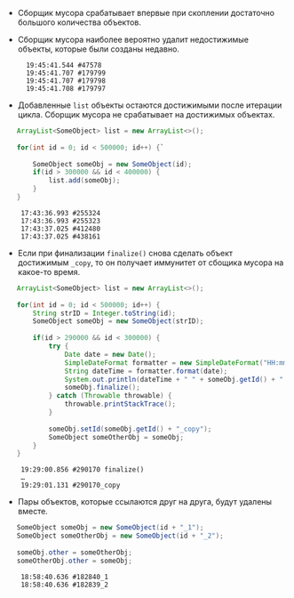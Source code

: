 
* Сборщик мусора срабатывает впервые при скоплении достаточно большого количества объектов. 

* Сборщик мусора наиболее вероятно удалит недостижимые объекты, которые были созданы недавно. 
    
        19:45:41.544 #47578
        19:45:41.707 #179799
        19:45:41.707 #179798
        19:45:41.708 #179797


* Добавленные `list` объекты остаются достижимыми после итерации цикла. Сборщик мусора не срабатывает на достижимых объектах.

 ```java   
    ArrayList<SomeObject> list = new ArrayList<>();
    
    for(int id = 0; id < 500000; id++) {`
    
        SomeObject someObj = new SomeObject(id);
        if(id > 300000 && id < 400000) {
            list.add(someObj);
        }
    }
```

        17:43:36.993 #255324
        17:43:36.993 #255323
        17:43:37.025 #412480
        17:43:37.025 #438161
    
* Eсли при финализации `finalize()` снова сделать объект достижимым `_copy`, то он получает иммунитет от сбощика мусора на какое-то время.




 ```java  
    ArrayList<SomeObject> list = new ArrayList<>();
    
    for(int id = 0; id < 500000; id++) {
        String strID = Integer.toString(id);
        SomeObject someObj = new SomeObject(strID);
    
        if(id > 290000 && id < 300000) {
            try {
                Date date = new Date();
                SimpleDateFormat formatter = new SimpleDateFormat("HH:mm:ss.SSS");
                String dateTime = formatter.format(date);
                System.out.println(dateTime + " " + someObj.getId() + " finalize()");
                someObj.finalize();
            } catch (Throwable throwable) {
                throwable.printStackTrace();
            }
    
            someObj.setId(someObj.getId() + "_copy");
            SomeObject someOtherObj = someObj;
        }
    }
```

        19:29:00.856 #290170 finalize()
        …
        19:29:01.131 #290170_copy

* Пары объектов, которые ссылаются друг на друга, будут удалены вместе.

 ```java  
    SomeObject someObj = new SomeObject(id + "_1");
    SomeObject someOtherObj = new SomeObject(id + "_2");
    
    someObj.other = someOtherObj;
    someOtherObj.other = someObj;
```

        18:58:40.636 #182840_1
        18:58:40.636 #182839_2
